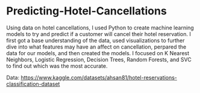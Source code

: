 # Predicting-Hotel-Cancellations

Using data on hotel cancellations, I used Python to create machine learning models to try and predict if a customer will cancel their hotel reservation. I first got a base understanding of the data, used visualizations to further dive into what features may have an affect on cancellation, perpared the data for our models, and then created the models. I focused on K Nearest Neighbors, Logistic Regression, Decision Trees, Random Forests, and SVC to find out which was the most accurate.

Data: https://www.kaggle.com/datasets/ahsan81/hotel-reservations-classification-dataset
